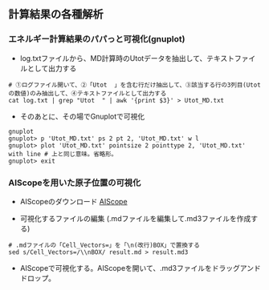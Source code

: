## 計算結果の各種解析
### エネルギー計算結果のパパっと可視化(gnuplot)
- log.txtファイルから、MD計算時のUtotデータを抽出して、テキストファイルとして出力する
```
# ①ログファイル開いて、②「Utot  」を含む行だけ抽出して、③該当する行の3列目(Utotの数値)のみ抽出して、④テキストファイルとして出力する
cat log.txt | grep "Utot  " | awk '{print $3}' > Utot_MD.txt
```

- そのあとに、その場でGnuplotで可視化
```
gnuplot
gnuplot> p 'Utot_MD.txt' ps 2 pt 2, 'Utot_MD.txt' w l
gnuplot> plot 'Utot_MD.txt' pointsize 2 pointtype 2, 'Utot_MD.txt' with line # 上と同じ意味。省略形。
gnuplot> exit
```

### AIScopeを用いた原子位置の可視化
- AIScopeのダウンロード
[AIScope](http://www-fps.nifs.ac.jp/ito/software/aiscope/index.html)

- 可視化するファイルの編集 (.mdファイルを編集して.md3ファイルを作成する)
```
# .mdファイルの「Cell_Vectors=」を「\n(改行)BOX」で置換する
sed s/Cell_Vectors=/\\nBOX/ result.md > result.md3
```

- AIScopeで可視化する。AIScopeを開いて、.md3ファイルをドラッグアンドドロップ。
